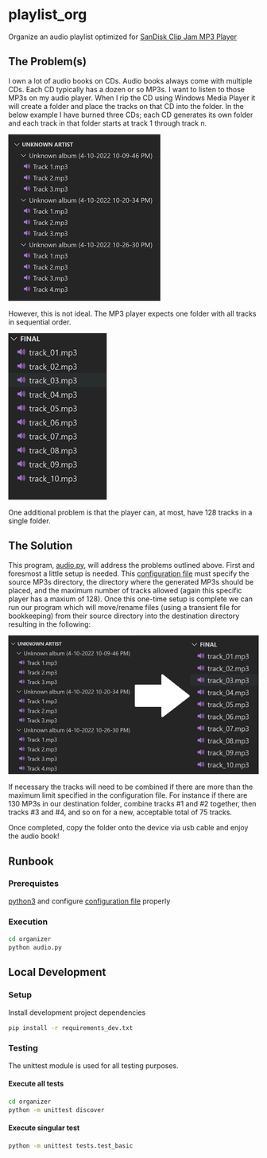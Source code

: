# playlist_org

Organize an audio playlist optimized for [SanDisk Clip Jam MP3 Player](./docs/clipjam.pdf)

## The Problem(s)

I own a lot of audio books on CDs. Audio books always come with multiple CDs. Each CD typically has a dozen or so MP3s. I want to listen to those MP3s on my audio player. When I rip the CD using Windows Media Player it will create a folder and place the tracks on that CD into the folder. In the below example I have burned three CDs; each CD generates its own folder and each track in that folder starts at track 1 through track n.

![Data Input](./docs/problem.png "Data Input")

However, this is not ideal. The MP3 player expects one folder with all tracks in sequential order.

![MP3 Player expectation](./docs/solution.png "MP3 Player expectation")

One additional problem is that the player can, at most, have 128 tracks in a single folder.

## The Solution

This program, [audio.py](./organizer/audio.py), will address the problems outlined above. First and foresmost a little setup is needed. This [configuration file](./organizer/config.py) must specify the source MP3s directory, the directory where the generated MP3s should be placed, and the maximum number of tracks allowed (again this specific player has a maxium of 128).
Once this one-time setup is complete we can run our program which will move/rename files (using a transient file for bookkeeping) from their source directory into the destination directory resulting in the following:

![Data Transition](./docs/transition.png "Data Transition")

If necessary the tracks will need to be combined if there are more than the maximum limit specified in the configuration file. For instance if there are 130 MP3s in our destination folder, combine tracks #1 and #2 together, then tracks #3 and #4, and so on for a new, acceptable total of 75 tracks.

Once completed, copy the folder onto the device via usb cable and enjoy the audio book!

## Runbook

### Prerequistes

[python3](https://www.python.org/downloads/) and configure [configuration file](./organizer/config.py) properly

### Execution

```bash
cd organizer
python audio.py
```
## Local Development

### Setup

Install development project dependencies
```bash
pip install -r requirements_dev.txt
```

### Testing

The unittest module is used for all testing purposes.

#### Execute all tests

```bash
cd organizer
python -m unittest discover
```

#### Execute singular test

```bash
python -m unittest tests.test_basic
```
